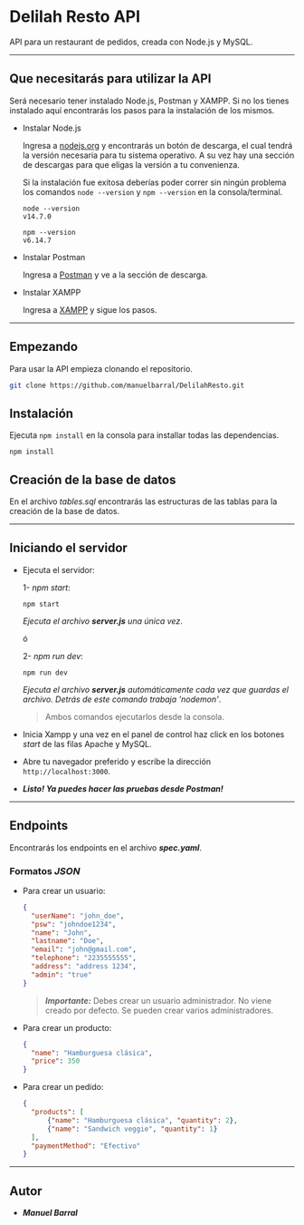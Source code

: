 # Delilah Resto API

API para un restaurant de pedidos, creada con Node.js y MySQL.

---

## Que necesitarás para utilizar la API

Será necesario tener instalado Node.js, Postman y XAMPP. Si no los tienes instalado aquí encontrarás los pasos para la instalación de los mismos.

- Instalar Node.js

  Ingresa a [nodejs.org](https://nodejs.org/en/) y encontrarás un botón de descarga, el cual tendrá la versión necesaria para tu sistema operativo. A su vez hay una sección de descargas para que eligas la versión a tu convenienza.

  Si la instalación fue exitosa deberías poder correr sin ningún problema los comandos `node --version` y `npm --version` en la consola/terminal.

  ```node
  node --version
  v14.7.0

  npm --version
  v6.14.7
  ```

- Instalar Postman

  Ingresa a [Postman](https://www.postman.com/) y ve a la sección de descarga.

- Instalar XAMPP

  Ingresa a [XAMPP](https://www.apachefriends.org/es/index.html) y sigue los pasos.

---

## Empezando

Para usar la API empieza clonando el repositorio.

```bash
git clone https://github.com/manuelbarral/DelilahResto.git
```

## Instalación

Ejecuta `npm install` en la consola para installar todas las dependencias.

```node
npm install
```

## Creación de la base de datos

En el archivo _tables.sql_ encontrarás las estructuras de las tablas para la creación de la base de datos.

---

## Iniciando el servidor

- Ejecuta el servidor:

  1- _npm start_:

  ```node
  npm start
  ```

  _Ejecuta el archivo ***server.js*** una única vez_.

  ó

  2- _npm run dev_:

  ```node
  npm run dev
  ```

  _Ejecuta el archivo ***server.js*** automáticamente cada vez que guardas el archivo. Detrás de este comando trabaja 'nodemon'_.

  > Ambos comandos ejecutarlos desde la consola.

- Inicia Xampp y una vez en el panel de control haz click en los botones _start_ de las filas Apache y MySQL.

- Abre tu navegador preferido y escribe la dirección `http://localhost:3000`.
- **_*Listo! Ya puedes hacer las pruebas desde Postman!*_**

---

## Endpoints

Encontrarás los endpoints en el archivo **_*spec.yaml*_**.

### Formatos _JSON_

- Para crear un usuario:

  ```json
  {
  	"userName": "john_doe",
  	"psw": "johndoe1234",
  	"name": "John",
  	"lastname": "Doe",
  	"email": "john@gmail.com",
  	"telephone": "2235555555",
  	"address": "address 1234",
  	"admin": "true"
  }
  ```

  > **_*Importante*:_** Debes crear un usuario administrador. No viene creado por defecto. Se pueden crear varios administradores.

- Para crear un producto:

  ```json
  {
  	"name": "Hamburguesa clásica",
  	"price": 350
  }
  ```

- Para crear un pedido:

  ```json
  {
  	"products": [
  		{"name": "Hamburguesa clásica", "quantity": 2},
  		{"name": "Sandwich veggie", "quantity": 1}
  	],
  	"paymentMethod": "Efectivo"
  }
  ```

---

## Autor

- **_*Manuel Barral*_**
